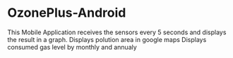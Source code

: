 # OzonePlus-Android

This Mobile Application receives the sensors every 5 seconds and displays the result in a graph.
Displays polution area in google maps
Displays consumed gas level by monthly and annualy
